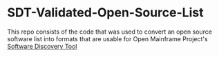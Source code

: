 # SDT-Validated-Open-Source-List
This repo consists of the code that was used to convert an open source software list into formats that are usable for Open Mainframe Project's [Software Discovery Tool](https://github.com/openmainframeproject/software-discovery-tool-data)
